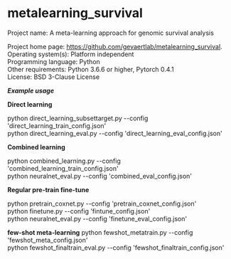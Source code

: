 # metalearning_survival


Project name: A meta-learning approach for genomic survival analysis  

Project home page: https://github.com/gevaertlab/metalearning_survival.  
Operating system(s): Platform independent  
Programming language: Python    
Other requirements: Python 3.6.6 or higher, Pytorch 0.4.1  
License: BSD 3-Clause License   

***Example usage***

**Direct learning**

python direct_learning_subsettarget.py --config 'direct_learning_train_config.json'   
python direct_learning_eval.py --config 'direct_learning_eval_config.json'   


**Combined learning**

python combined_learning.py  --config 'combined_learning_train_config.json'   
python neuralnet_eval.py --config 'combined_eval_config.json'   


**Regular pre-train fine-tune**

python pretrain_coxnet.py --config  'pretrain_coxnet_config.json'   
python finetune.py --config 'fintune_config.json'   
python neuralnet_eval.py --config 'finetune_eval_config.json'   


**few-shot meta-learning**
python fewshot_metatrain.py --config 'fewshot_meta_config.json'   
python fewshot_finaltrain_eval.py --config 'fewshot_finaltrain_config.json'   

